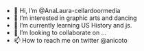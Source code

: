 - 👋 Hi, I’m @AnaLaura-cellardoormedia
- 👀 I’m interested in graphic arts and dancing
- 🌱 I’m currently learning US History and js.
- 💞️ I’m looking to collaborate on ...
- 📫 How to reach me on twitter @anicoto

<!---
AnaLaura-cellardoormedia/AnaLaura-cellardoormedia is a ✨ special ✨ repository because its `README.md` (this file) appears on your GitHub profile.
You can click the Preview link to take a look at your changes.
--->
